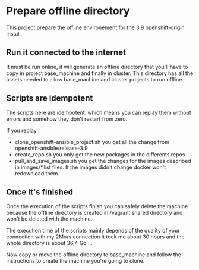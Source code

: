 # Prepare offline directory

This project prepare the offline environement for the 3.9 openshift-origin install. 

## Run it connected to the internet 

It must be run online, it will generate  an offline directory that you'll have to copy in project base_machine and finally in cluster.  This directory has all the assets needed to  allow base_machine and cluster projects to run offline.

## Scripts are idempotent

The scripts here are idempotent.  which means you can replay them without errors and somehow they don't restart from zero.

If you replay :
*   clone_openshift-ansible_project.sh you get all the change from openshift-ansible/release-3.9
*   create_repo.sh you only get the new packages in the differents repos 
*   pull_and_save_images.sh you get the changes for the images described in images/*.list files. If the images didn't change docker won't redownload them.

## Once it's finished 
 
Once the execution of the scripts finish you can safely delete the machine because the offline directory is created in /vagrant shared directory and won't be deleted with the machine.

The execution time of the scripts mainly depends of the quality of your connection with my 2Mo/s connection it took me about 30 hours and the whole directory is about 36,4 Go ...

Now copy or move the offline directory to base_machine and follow the instructions to create the machine you're going to clone.

 

